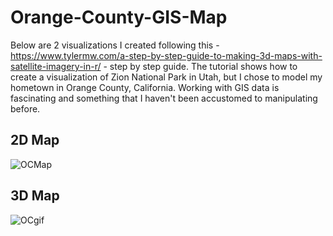 # Orange-County-GIS-Map

Below are 2 visualizations I created following this - https://www.tylermw.com/a-step-by-step-guide-to-making-3d-maps-with-satellite-imagery-in-r/ - step by step guide.  The tutorial shows how to create a visualization of Zion National Park in Utah, but I chose to model my hometown in Orange County, California.  Working with GIS data is fascinating and something that I haven't been accustomed to manipulating before.

## 2D Map
![OCMap](https://user-images.githubusercontent.com/16946556/81886959-e8929980-9552-11ea-9c69-b66bde913998.png)

## 3D Map
![OCgif](https://user-images.githubusercontent.com/16946556/81886934-d4e73300-9552-11ea-968f-ccdab95f9502.gif)
